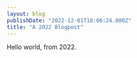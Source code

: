 ```yaml
---
layout: blog
publishDate: "2022-12-01T18:06:24.000Z"
title: "A 2022 Blogpost"
---
```


Hello world, from 2022.
